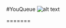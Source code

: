 #YouQueue ![alt text](https://raw.githubusercontent.com/pWnH/YouQueue/master/images/Logo_v01_2.png "Logo")  


=======
